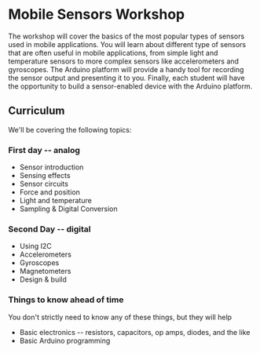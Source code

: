 # Mobile Sensors Workshop

The workshop will cover the basics of the most popular types of sensors used in mobile applications. You will learn about different type of sensors that are often useful in mobile applications, from simple light and temperature sensors to more complex sensors like accelerometers and gyroscopes. The Arduino platform will provide a handy tool for recording the sensor output and presenting it to you. Finally, each student will have the opportunity to build a sensor-enabled device with the Arduino platform. 

## Curriculum

We'll be covering the following topics:

### First day -- analog
* Sensor introduction
* Sensing effects
* Sensor circuits
* Force and position
* Light and temperature
* Sampling & Digital Conversion

### Second Day -- digital
* Using I2C
* Accelerometers
* Gyroscopes
* Magnetometers
* Design & build

### Things to know ahead of time

You don't strictly need to know any of these things, but they will help
* Basic electronics -- resistors, capacitors, op amps, diodes, and the like
* Basic Arduino programming
